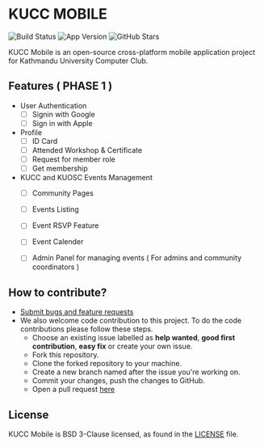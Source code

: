 # KUCC MOBILE

![Build Status](https://img.shields.io/github/workflow/status/KUCC-1997/kucc-mobile/Build%20And%20Release)
![App Version](https://img.shields.io/github/v/release/KUCC-1997/kucc-mobile)
![GitHub Stars](https://img.shields.io/github/stars/KUCC-1997/kucc-mobile?style=social)

KUCC Mobile is an open-source cross-platform mobile application project for Kathmandu University Computer Club.


## Features ( PHASE 1 )

 - User Authentication 
    - [ ] Signin with Google
    - [ ] Sign in with Apple

 - Profile
    - [ ] ID Card
    - [ ] Attended Workshop & Certificate
    - [ ] Request for member role
    - [ ] Get membership

 - KUCC and KUOSC Events Management
    - [ ] Community Pages
    - [ ] Events Listing
    - [ ] Event RSVP Feature
    - [ ] Event Calender
    - [ ] Admin Panel for managing events ( For admins and community coordinators )


## How to contribute?
* [Submit bugs and feature requests](https://github.com/KUCC-1997/kucc-mobile/issues)
* We also welcome code contribution to this project. To do the code contributions please follow these steps.
  * Choose an existing issue labelled as **help wanted**, **good first contribution**, **easy fix** or create your own issue.
  * Fork this repository.
  * Clone the forked repository to your machine.
  * Create a new branch named after the issue you're working on.
  * Commit your changes, push the changes to GitHub.
  * Open a pull request [here](https://github.com/KUCC-1997/kucc-mobile/pulls)



## License
KUCC Mobile is BSD 3-Clause licensed, as found in the [LICENSE](LICENSE) file.



